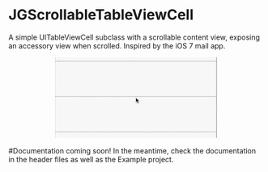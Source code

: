 JGScrollableTableViewCell
=========================

A simple UITableViewCell subclass with a scrollable content view, exposing an accessory view when scrolled. Inspired by the iOS 7 mail app.

<p align="center"><img src="Demo.gif"/></p>

#Documentation coming soon!
In the meantime, check the documentation in the header files as well as the Example project.
